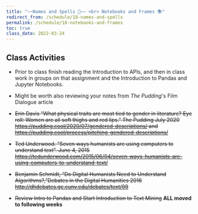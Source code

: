 ```yaml
---
title: "~~Names and Spells 🔮~~ <br> Notebooks and Frames 📚"
redirect_from: /schedule/18-names-and-spells
permalink: /schedule/18-notebooks-and-frames
toc: true
class_date: 2022-03-24
---
```


## Class Activities

- Prior to class finish reading the Introduction to APIs, and then in class work in groups on that assignment and the Introduction to Pandas and Jupyter Notebooks.
- Might be worth also reviewing your notes from *The Pudding*'s Film Dialogue article

- ~~Erin Davis “What physical traits are most tied to gender in literature? Eye roll: Women are all soft thighs and red lips.” The Pudding July 2020 <https://pudding.cool/2020/07/gendered-descriptions/> and <https://pudding.cool/process/pitching-gendered-descriptions/>~~
- ~~Ted Underwood. “Seven ways humanists are using computers to understand text”. June 4, 2015 <https://tedunderwood.com/2015/06/04/seven-ways-humanists-are-using-computers-to-understand-text/>~~
- ~~Benjamin Schmidt, “Do Digital Humanists Need to Understand Algorithms?,”Debates in the Digital Humanities 2016 <http://dhdebates.gc.cuny.edu/debates/text/99>~~
- ~~Review Intro to Pandas and Start Introduction to Text Mining~~ **ALL moved to following weeks**
